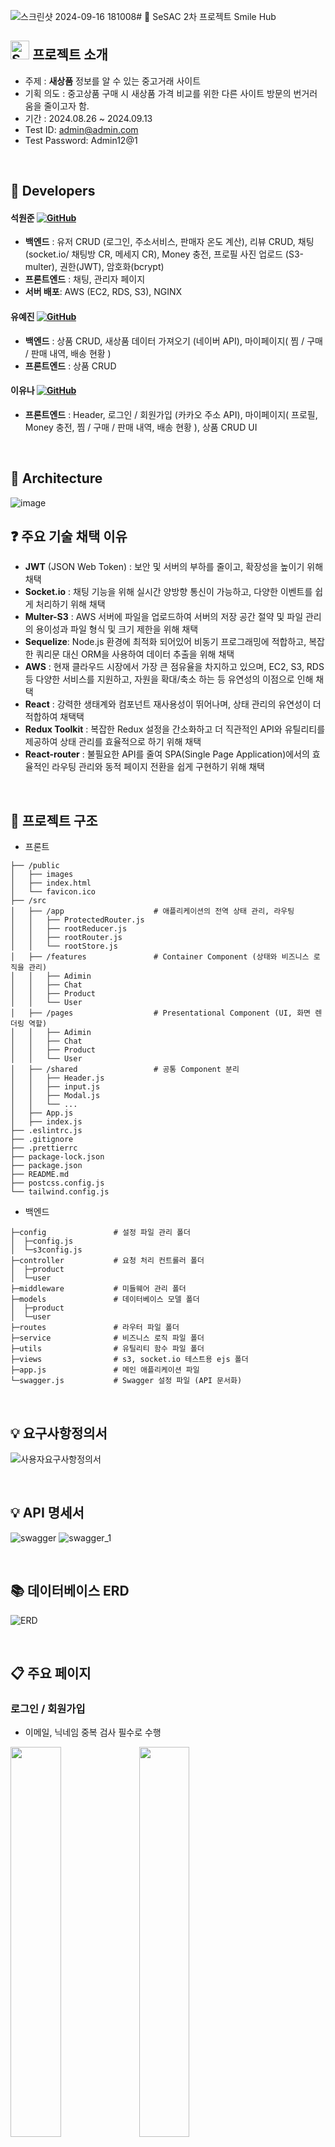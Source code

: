 ![스크린샷 2024-09-16 181008](https://github.com/user-attachments/assets/3851aef1-70cd-418d-9261-5f04d3564ed1)# :seedling: SeSAC 2차 프로젝트 Smile Hub
<br/>

## <img src="https://github.com/user-attachments/assets/d32dab93-440f-413f-b380-d70518a612ca" alt="Smile Hub" width="30"/> 프로젝트 소개


* 주제 : **새상품** 정보를 알 수 있는 중고거래 사이트
* 기획 의도 : 중고상품 구매 시 새상품 가격 비교를 위한 다른 사이트 방문의 번거러움을 줄이고자 함.
* 기간 : 2024.08.26 ~ 2024.09.13
* Test ID: admin@admin.com
* Test Password: Admin12@1

<br>

## :raising_hand: Developers

#### 석원준 [![GitHub](https://img.shields.io/badge/GitHub-181717?style=flat&logo=github&logoColor=white)](https://github.com/ymind14563)
- **백엔드** : 유저 CRUD (로그인, 주소서비스, 판매자 온도 계산), 리뷰 CRUD, 채팅 (socket.io/ 채팅방 CR, 메세지 CR), Money 충전, 프로필 사진 업로드 (S3-multer),  권한(JWT), 암호화(bcrypt)
- **프론트엔드** : 채팅, 관리자 페이지
- **서버 배포**: AWS (EC2, RDS, S3), NGINX

#### 유예진 [![GitHub](https://img.shields.io/badge/GitHub-181717?style=flat&logo=github&logoColor=white)](https://github.com/yjyoo6831)
- **백엔드** : 상품 CRUD, 새상품 데이터 가져오기 (네이버 API), 마이페이지( 찜 / 구매 / 판매 내역, 배송 현황 )
- **프론트엔드** : 상품 CRUD

#### 이유나 [![GitHub](https://img.shields.io/badge/GitHub-181717?style=flat&logo=github&logoColor=white)](https://github.com/youna99)
- **프론트엔드** : Header, 로그인 / 회원가입 (카카오 주소 API), 마이페이지( 프로필, Money 충전, 찜 / 구매 / 판매 내역, 배송 현황 ), 상품 CRUD UI


<br>


## 🧰 Architecture

![image](https://github.com/user-attachments/assets/fe7e8aca-5820-4504-ad3f-724b562fc09d)


## ❓ 주요 기술 채택 이유

- **JWT** (JSON Web Token) : 보안 및 서버의 부하를 줄이고, 확장성을 높이기 위해 채택
- **Socket.io** : 채팅 기능을 위해 실시간 양방향 통신이 가능하고, 다양한 이벤트를 쉽게 처리하기 위해 채택
- **Multer-S3** : AWS 서버에 파일을 업로드하여 서버의 저장 공간 절약 및 파일 관리의 용이성과 파일 형식 및 크기 제한을 위해 채택
- **Sequelize**: Node.js 환경에 최적화 되어있어 비동기 프로그래밍에 적합하고, 복잡한 쿼리문 대신 ORM을 사용하여 데이터 추출을 위해 채택
- **AWS** : 현재 클라우드 시장에서 가장 큰 점유율을 차지하고 있으며, EC2, S3, RDS 등 다양한 서비스를 지원하고, 자원을 확대/축소 하는 등 유연성의 이점으로 인해 채택
- **React** : 강력한 생태계와 컴포넌트 재사용성이 뛰어나며, 상태 관리의 유연성이 더 적합하여 채택택
- **Redux Toolkit** : 복잡한 Redux 설정을 간소화하고 더 직관적인 API와 유틸리티를 제공하여 상태 관리를 효율적으로 하기 위해 채택
- **React-router** : 불필요한 API를 줄여 SPA(Single Page Application)에서의 효율적인 라우팅 관리와 동적 페이지 전환을 쉽게 구현하기 위해 채택

<br>

## 📂 프로젝트 구조
- 프론트
```
├── /public
│   ├── images
│   ├── index.html
│   └── favicon.ico
├── /src
│   ├── /app                    # 애플리케이션의 전역 상태 관리, 라우팅
│   │   ├── ProtectedRouter.js
│   │   ├── rootReducer.js
│   │   ├── rootRouter.js
│   │   └── rootStore.js
│   ├── /features               # Container Component (상태와 비즈니스 로직을 관리)
│   │   ├── Adimin
│   │   ├── Chat
│   │   ├── Product
│   │   └── User
│   ├── /pages                  # Presentational Component (UI, 화면 렌더링 역할)
│   │   ├── Adimin
│   │   ├── Chat
│   │   ├── Product
│   │   └── User
│   ├── /shared                 # 공통 Component 분리
│   │   ├── Header.js
│   │   ├── input.js
│   │   ├── Modal.js
│   │   └── ...
│   ├── App.js
│   ├── index.js
├── .eslintrc.js
├── .gitignore
├── .prettierrc
├── package-lock.json
├── package.json
├── README.md
├── postcss.config.js
└── tailwind.config.js
```

- 백엔드
```
├─config               # 설정 파일 관리 폴더
│  ├─config.js
│  └─s3config.js
├─controller           # 요청 처리 컨트롤러 폴더
│  ├─product
│  └─user
├─middleware           # 미들웨어 관리 폴더
├─models               # 데이터베이스 모델 폴더
│  ├─product
│  └─user
├─routes               # 라우터 파일 폴더
├─service              # 비즈니스 로직 파일 폴더
├─utils                # 유틸리티 함수 파일 폴더
├─views                # s3, socket.io 테스트용 ejs 폴더
├─app.js               # 메인 애플리케이션 파일
└─swagger.js           # Swagger 설정 파일 (API 문서화)

```
<br>

## :bulb: 요구사항정의서
![사용자요구사항정의서](https://github.com/user-attachments/assets/076ef774-8051-4e41-9333-3c4385420113)

<br>

## :bulb: API 명세서
![swagger](https://github.com/user-attachments/assets/627e1382-e28e-4fed-988d-ea07462c9e29)
![swagger_1](https://github.com/user-attachments/assets/8e968c1e-ec2d-4c8e-8029-dab646df8dfd)

<br>

## 📚 데이터베이스 ERD
![ERD](https://github.com/user-attachments/assets/a0ee8efe-93e5-4a2e-a266-2585f84f65aa)

<br>


## :clipboard: 주요 페이지

### 로그인 / 회원가입
- 이메일, 닉네임 중복 검사 필수로 수행
<img src="https://github.com/user-attachments/assets/d156b0f9-4834-4a89-bf9a-25987a6e4d6d" style="width: 40%">
<img src="https://github.com/user-attachments/assets/ecf49708-907c-4190-a6eb-3aac30c53de7" style="width: 40%">

### 마이페이지
- 회원정보 수정, 탈퇴, 프로필 업로드 / 찜, 판매, 구매 내역 / 머니 충전
- 판매자, 구매자의 버튼 선택에 따른 배송 현황
<img src="https://github.com/user-attachments/assets/4193cb5e-1c3d-4758-b6e8-78b73249617f" style="width: 45%">
<img src="https://github.com/user-attachments/assets/dffbda73-ab22-4fc1-8829-658d749942b0" style="width: 45%">
<img src="https://github.com/user-attachments/assets/b246fd9c-1d18-4e43-9490-97b581597154" style="width: 50%">

### 채팅
- 구매자와 판매자의 양방향 소통 가능
<img src="https://github.com/user-attachments/assets/282b21cb-7244-4e43-a649-94326adc64fa" style="width: 70%">

### 메인, 검색
- 무한스크롤, 키워드로 검색
<img src="https://github.com/user-attachments/assets/0e38c8d2-684d-44b9-a692-d3a5a9f1097d" style="width: 45%">
<img src="https://github.com/user-attachments/assets/3d6bb75e-3722-4e1f-8a25-f15217a620e5" style="width: 45%">


### 상세
- 상품 이미지 swiper, 배송 현황, 채팅/안전거래, 해당 상품의 최저가 목록(네이버 API)
<img src="https://github.com/user-attachments/assets/414f9b4e-c813-451a-8611-49698965606e" style="width: 45%">
<img src="https://github.com/user-attachments/assets/910de93f-b7a7-420a-b5c5-8b105349b291" style="width: 45%">

### 결제, 충전
- 금액 확인 후 결제 가능, money 충전을 통한 결제 구현
<img src="https://github.com/user-attachments/assets/73ba0d71-3d27-4357-a4b8-aae86d4fabdf" style="width: 40%">
<img src="https://github.com/user-attachments/assets/c2863f4f-8fe4-4038-a0ae-277b3d55c135" style="width: 40%">

### 상품 작성 및 수정, 삭제 
- 이미지 업로드 및 수정, 상품 삭제
<img src="https://github.com/user-attachments/assets/efe6a07b-a524-409d-8904-13fdf21ec20a" style="width: 50%">

### 관리자
- 회원 관리, 상품 관리 가능
<img src="https://github.com/user-attachments/assets/de6cd8cf-3ec0-43ae-8db5-220b117553e3" style="width: 50%">


